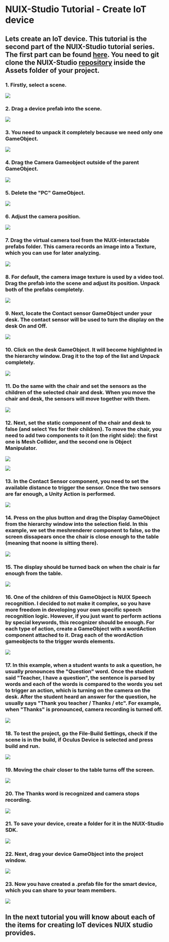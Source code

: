 # NUIX-Studio Tutorial - Create IoT device

## Lets create an IoT device. This tutorial is the second part of the NUIX-Studio tutorial series. The first part can be found [here](https://github.com/FedorIvachev/IoThingsLab-ReadmeFiles/blob/master/Tutorials/NUIXTutorial.md). You need to git clone the NUIX-Studio [repository](https://github.com/VRSimulator/NUIX-Studio-APP) inside the Assets folder of your project.

### 1. Firstly, select a scene.
![](https://github.com/FedorIvachev/IoThingsLab-ReadmeFiles/blob/master/Tutorials/NUIX-Tutorial-CreateDevice-Pictures/NUIX-Tutorial-CreateDevice-1.png)

### 2. Drag a device prefab into the scene.
![](https://github.com/FedorIvachev/IoThingsLab-ReadmeFiles/blob/master/Tutorials/NUIX-Tutorial-CreateDevice-Pictures/NUIX-Tutorial-CreateDevice-2.png)

### 3. You need to unpack it completely because we need only one GameObject.
![](https://github.com/FedorIvachev/IoThingsLab-ReadmeFiles/blob/master/Tutorials/NUIX-Tutorial-CreateDevice-Pictures/NUIX-Tutorial-CreateDevice-3.png)

### 4. Drag the Camera Gameobject outside of the parent GameObject.
![](https://github.com/FedorIvachev/IoThingsLab-ReadmeFiles/blob/master/Tutorials/NUIX-Tutorial-CreateDevice-Pictures/NUIX-Tutorial-CreateDevice-4.png)

### 5. Delete the "PC" GameObject.
![](https://github.com/FedorIvachev/IoThingsLab-ReadmeFiles/blob/master/Tutorials/NUIX-Tutorial-CreateDevice-Pictures/NUIX-Tutorial-CreateDevice-5.png)

### 6. Adjust the camera position.
![](https://github.com/FedorIvachev/IoThingsLab-ReadmeFiles/blob/master/Tutorials/NUIX-Tutorial-CreateDevice-Pictures/NUIX-Tutorial-CreateDevice-6.png)

### 7. Drag the virtual camera tool from the NUIX-interactable prefabs folder. This camera records an image into a Texture, which you can use for later analyzing.
![](https://github.com/FedorIvachev/IoThingsLab-ReadmeFiles/blob/master/Tutorials/NUIX-Tutorial-CreateDevice-Pictures/NUIX-Tutorial-CreateDevice-7.png)

### 8. For default, the camera image texture is used by a video tool. Drag the prefab into the scene and adjust its position. Unpack both of the prefabs completely.
![](https://github.com/FedorIvachev/IoThingsLab-ReadmeFiles/blob/master/Tutorials/NUIX-Tutorial-CreateDevice-Pictures/NUIX-Tutorial-CreateDevice-8.png)

### 9. Next, locate the Contact sensor GameObject under your desk. The contact sensor will be used to turn the display on the desk On and Off.
![](https://github.com/FedorIvachev/IoThingsLab-ReadmeFiles/blob/master/Tutorials/NUIX-Tutorial-CreateDevice-Pictures/NUIX-Tutorial-CreateDevice-9.png)

### 10. Click on the desk GameObject. It will become highlighted in the hierarchy window. Drag it to the top of the list and Unpack completely. 
![](https://github.com/FedorIvachev/IoThingsLab-ReadmeFiles/blob/master/Tutorials/NUIX-Tutorial-CreateDevice-Pictures/NUIX-Tutorial-CreateDevice-10.png)

### 11. Do the same with the chair and set the sensors as the children of the selected chair and desk. When you move the chair and desk, the sensors will move together with them.
![](https://github.com/FedorIvachev/IoThingsLab-ReadmeFiles/blob/master/Tutorials/NUIX-Tutorial-CreateDevice-Pictures/NUIX-Tutorial-CreateDevice-11.png)

### 12. Next, set the static component of the chair and desk to false (and select Yes for their children). To move the chair, you need to add two components to it (on the right side): the first one is Mesh Collider, and the second one is Object Manipulator.
![](https://github.com/FedorIvachev/IoThingsLab-ReadmeFiles/blob/master/Tutorials/NUIX-Tutorial-CreateDevice-Pictures/NUIX-Tutorial-CreateDevice-12.png)

![](https://github.com/FedorIvachev/IoThingsLab-ReadmeFiles/blob/master/Tutorials/NUIX-Tutorial-CreateDevice-Pictures/NUIX-Tutorial-CreateDevice-12-1.png)

### 13. In the Contact Sensor component, you need to set the available distance to trigger the sensor. Once the two sensors are far enough, a Unity Action is performed.
![](https://github.com/FedorIvachev/IoThingsLab-ReadmeFiles/blob/master/Tutorials/NUIX-Tutorial-CreateDevice-Pictures/NUIX-Tutorial-CreateDevice-13.png)

### 14. Press on the plus button and drag the Display GameObject from the hierarchy window into the selection field. In this example, we set the meshrenderer component to false, so the screen dissapears once the chair is close enough to the table (meaning that noone is sitting there).
![](https://github.com/FedorIvachev/IoThingsLab-ReadmeFiles/blob/master/Tutorials/NUIX-Tutorial-CreateDevice-Pictures/NUIX-Tutorial-CreateDevice-14.png)

### 15. The display should be turned back on when the chair is far enough from the table.
![](https://github.com/FedorIvachev/IoThingsLab-ReadmeFiles/blob/master/Tutorials/NUIX-Tutorial-CreateDevice-Pictures/NUIX-Tutorial-CreateDevice-15.png)

### 16. One of the children of this GameObject is NUIX Speech recognition. I decided to not make it complex, so you have more freedom in developing your own specific speech recognition logic. However, if you just want to perform actions by special keywords, this recognizer should be enough. For each type of action, create a GameObject with a wordAction component attached to it. Drag each of the wordAction gameobjects to the trigger words elements.
![](https://github.com/FedorIvachev/IoThingsLab-ReadmeFiles/blob/master/Tutorials/NUIX-Tutorial-CreateDevice-Pictures/NUIX-Tutorial-CreateDevice-16.png)

### 17. In this example, when a student wants to ask a question, he usually pronounces the "Question" word. Once the student said "Teacher, I have a question", the sentence is parsed by words and each of the words is compared to the words you set to trigger an action, which is turning on the camera on the desk. After the student heard an answer for the question, he usually says "Thank you teacher / Thanks / etc". For example, when "Thanks" is pronounced, camera recording is turned off.
![](https://github.com/FedorIvachev/IoThingsLab-ReadmeFiles/blob/master/Tutorials/NUIX-Tutorial-CreateDevice-Pictures/NUIX-Tutorial-CreateDevice-17.png)

### 18. To test the project, go the File-Build Settings, check if the scene is in the build, if Oculus Device is selected and press build and run.
![](https://github.com/FedorIvachev/IoThingsLab-ReadmeFiles/blob/master/Tutorials/NUIX-Tutorial-CreateDevice-Pictures/NUIX-Tutorial-CreateDevice-18.png)

### 19. Moving the chair closer to the table turns off the screen.
![](https://github.com/FedorIvachev/IoThingsLab-ReadmeFiles/blob/master/Tutorials/NUIX-Tutorial-CreateDevice-Pictures/NUIX-Tutorial-CreateDevice-19.png)

### 20. The Thanks word is recognized and camera stops recording.
![](https://github.com/FedorIvachev/IoThingsLab-ReadmeFiles/blob/master/Tutorials/NUIX-Tutorial-CreateDevice-Pictures/NUIX-Tutorial-CreateDevice-20.png)

### 21. To save your device, create a folder for it in the NUIX-Studio SDK.
![](https://github.com/FedorIvachev/IoThingsLab-ReadmeFiles/blob/master/Tutorials/NUIX-Tutorial-CreateDevice-Pictures/NUIX-Tutorial-CreateDevice-21.png)

### 22. Next, drag your device GameObject into the project window. 
![](https://github.com/FedorIvachev/IoThingsLab-ReadmeFiles/blob/master/Tutorials/NUIX-Tutorial-CreateDevice-Pictures/NUIX-Tutorial-CreateDevice-22.png)

### 23. Now you have created a .prefab file for the smart device, which you can share to your team members.
![](https://github.com/FedorIvachev/IoThingsLab-ReadmeFiles/blob/master/Tutorials/NUIX-Tutorial-CreateDevice-Pictures/NUIX-Tutorial-CreateDevice-23.png)

## In the next tutorial you will know about each of the items for creating IoT devices NUIX studio provides.
